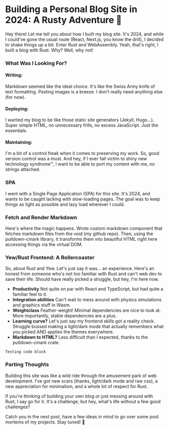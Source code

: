 # Building a Personal Blog Site in 2024: A Rusty Adventure 🦀

Hey there! Let me tell you about how I built my blog site. It's 2024, and while
I could've gone the usual route (React, Next.js, you know the drill), I decided
to shake things up a bit. Enter Rust and WebAssembly. Yeah, that's right, I
built a blog with Rust. Why? Well, why not!

### What Was I Looking For?

#### Writing:

Markdown seemed like the ideal choice. It's like the Swiss Army knife of text
formatting. Pasting images is a breeze. I don't really need anything else (for
now).

#### Deploying:

I wanted my blog to be like those static site generators (Jekyll, Hugo...).
Super simple HTML, no unnecessary frills, no excess JavaScript. Just the
essentials.

#### Maintaining:

I'm a bit of a control freak when it comes to preserving my work. So, good
version control was a must. And hey, if I ever fall victim to shiny new
technology syndrome™, I want to be able to port my content with me, no strings
attached.

### SPA

I went with a Single Page Application (SPA) for this site. It's 2024, and
 wants to be caught lacking with slow-loading pages. The goal was to
keep things as light as possible and lazy load wherever I could.

### Fetch and Render Markdown

Here's where the magic happens. Wrote custom markdown component that fetches
markdown files from the void (my github repo). Then, using the pulldown-cmark
library, it transforms them into beautiful HTML right here accessing things via
the virtual DOM.

### Yew/Rust Frontend: A Rollercoaster

So, about Rust and Yew. Let's just say it was... an experience. Here's an honest
from someone who's not too familiar with Rust and can't web dev to save their
life. Should have really picked a struggle, but hey, I'm here now.

- **Productivity** Not quite on par with React and TypeScript, but had quite a
  familiar feel to it.
- **Integration abilities** Can't wait to mess around with physics simulations
  and graphics stuff in Wasm.
- **Weightclass** Feather-weight! Minimal dependencies are nice to look at. More
  importantly, stable dependencies are a plus.
- **Learning curve?** Let's just say my frontend skills got a reality check.
  Struggle bussed making a light/dark mode that actually remembers what you
  picked AND applies the themes everywhere.
- **Markdown to HTML?** Less difficult than I expected, thanks to the
  pulldown-cmark crate.

```
Testing code block
```

### Parting Thoughts

Building this site was like a wild ride through the amusement park of web
development. I've got new scars (thanks, light/dark mode and raw css), a 
new appreciation for minimalism, and a whole lot of respect for Rust.

If you're thinking of building your own blog or just messing around with Rust, I
say go for it. It's a challenge, but hey, what's life without a few good
challenges?

Catch you in the next post, have a few ideas in mind to go over some post
mortems of my projects. Stay tuned! 🚀
